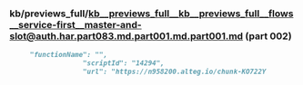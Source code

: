 ### kb/previews_full/kb__previews_full__kb__previews_full__flows__service-first__master-and-slot@auth.har.part083.md.part001.md.part001.md (part 002)

```md
     "functionName": "",
                  "scriptId": "14294",
                  "url": "https://n958200.alteg.io/chunk-KO722Y
```

```
